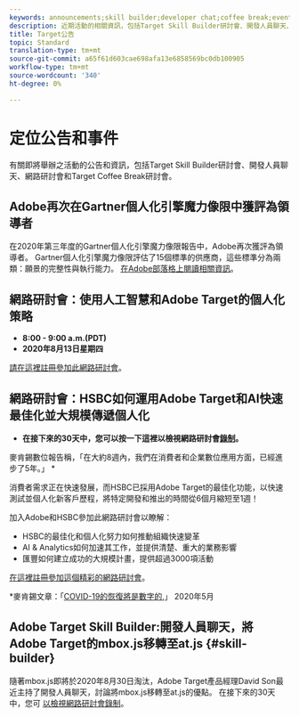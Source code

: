 ```yaml
---
keywords: announcements;skill builder;developer chat;coffee break;events
description: 近期活動的相關資訊，包括Target Skill Builder研討會、開發人員聊天、網路研討會和Target Coffee Break研討會。
title: Target公告
topic: Standard
translation-type: tm+mt
source-git-commit: a65f61d603cae698afa13e6858569bc0db100905
workflow-type: tm+mt
source-wordcount: '340'
ht-degree: 0%

---
```



# 定位公告和事件

有關即將舉辦之活動的公告和資訊，包括Target Skill Builder研討會、開發人員聊天、網路研討會和Target Coffee Break研討會。

## Adobe再次在Gartner個人化引擎魔力像限中獲評為領導者

在2020年第三年度的Gartner個人化引擎魔力像限報告中，Adobe再次獲評為領導者。 Gartner個人化引擎魔力像限評估了15個標準的供應商，這些標準分為兩類：願景的完整性與執行能力。 [在Adobe部落格上閱讀相關資訊](https://theblog.adobe.com/adobe-again-named-leader-in-gartner-magic-quadrant-for-personalization-engines/)。

## 網路研討會：使用人工智慧和Adobe Target的個人化策略

* **8:00 - 9:00 a.m.(PDT)**
* **2020年8月13日星期四**

[請在這裡註冊參加此網路研討會](https://atskillbuilder-maxpersonalization.experienceleague.adobeevents.com/)。

## 網路研討會：HSBC如何運用Adobe Target和AI快速最佳化並大規模傳遞個人化

* **在接下來的30天中，您可以按一下這裡以檢視網路研討會[錄制](https://seminars.adobeconnect.com/ps4ozlg7qfdy/?proto=true)。**

麥肯錫數位報告稱，「在大約8週內，我們在消費者和企業數位應用方面，已經進步了5年。」 *

消費者需求正在快速發展，而HSBC已採用Adobe Target的最佳化功能，以快速測試並個人化新客戶歷程，將特定開發和推出的時間從6個月縮短至1週！

加入Adobe和HSBC參加此網路研討會以瞭解：

* HSBC的最佳化和個人化努力如何推動組織快速變革
* AI &amp; Analytics如何加速其工作，並提供清楚、重大的業務影響
* 匯豐如何建立成功的大規模計畫，提供超過3000項活動

[在這裡註冊參加這個精彩的網路研討會](https://hsbc-targetai.experienceleague.adobeevents.com/)。

*麥肯錫文章：「[COVID-19的恢復將是數字的](https://www.mckinsey.com/business-functions/mckinsey-digital/our-insights/the-covid-19-recovery-will-be-digital-a-plan-for-the-first-90-days#),」 2020年5月

## Adobe Target Skill Builder:開發人員聊天，將Adobe Target的mbox.js移轉至at.js {#skill-builder}

隨著mbox.js即將於2020年8月30日淘汰，Adobe Target產品經理David Son最近主持了開發人員聊天，討論將mbox.js移轉至at.js的優點。 在接下來的30天中，您可 [以檢視網路研討會錄制](https://seminars.adobeconnect.com/ptdo6mfo6qn6/?proto=true)。